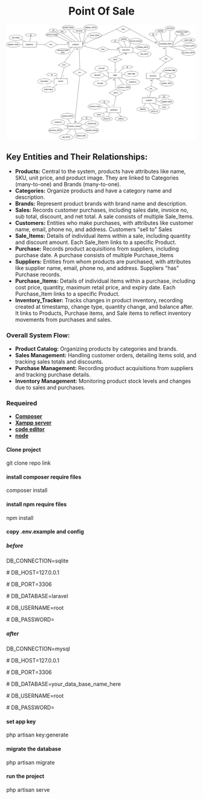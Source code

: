 <h1 align="center">Point Of Sale</h1>

<p align="center">
<img src="public\README_resource\ER.jpg" alt="ER Diagram">
</p>


## **Key Entities and Their Relationships:**

- **Products:** Central to the system, products have attributes like name, SKU, unit price, and product image. They are linked to Categories (many-to-one) and Brands (many-to-one).
- **Categories:** Organize products and have a category name and description.
- **Brands:** Represent product brands with brand name and description.
- **Sales:** Records customer purchases, including sales date, invoice no, sub total, discount, and net total. A sale consists of multiple Sale_Items.
- **Customers:** Entities who make purchases, with attributes like customer name, email, phone no, and address. Customers "sell to" Sales
- **Sale_Items:**  Details of individual items within a sale, including quantity and discount amount. Each Sale_Item links to a specific Product.
- **Purchase:** Records product acquisitions from suppliers, including purchase date. A purchase consists of multiple Purchase_Items
- **Suppliers:** Entities from whom products are purchased, with attributes like supplier name, email, phone no, and address. Suppliers "has" Purchase records.
- **Purchase_Items:** Details of individual items within a purchase, including cost price, quantity, maximum retail price, and expiry date. Each Purchase_Item links to a specific Product.
- **Inventory_Tracker:** Tracks changes in product inventory, recording created at timestamp, change type, quantity change, and balance after. It links to Products, Purchase items, and Sale items to reflect inventory movements from purchases and sales.

### **Overall System Flow:**
- **Product Catalog:** Organizing products by categories and brands.
- **Sales Management:** Handling customer orders, detailing items sold, and tracking sales totals and discounts.
- **Purchase Management:** Recording product acquisitions from suppliers and tracking purchase details.
- **Inventory Management:** Monitoring product stock levels and changes due to sales and purchases.


### **Requeired**
- **[Composer]()**
- **[Xampp server]()**
- **[code editor]()**
- **[node]()**

#### Clone project
<p>git clone repo link</p> 

#### install composer require files
<p>composer install</p>

#### install npm require files
<p>npm install</p> 

#### copy .env.example and config
##### **before**
<p>DB_CONNECTION=sqlite</p> 
<p># DB_HOST=127.0.0.1</p> 
<p># DB_PORT=3306</p> 
<p># DB_DATABASE=laravel</p> 
<p># DB_USERNAME=root</p> 
<p># DB_PASSWORD=</p>

##### **after**
<p>DB_CONNECTION=mysql</p> 
<p># DB_HOST=127.0.0.1</p> 
<p># DB_PORT=3306</p> 
<p># DB_DATABASE=your_data_base_name_here</p> 
<p># DB_USERNAME=root</p> 
<p># DB_PASSWORD=</p> 


#### set app key
<p>php artisan key:generate</p> 

#### migrate the database
<p>php artisan migrate</p> 

#### run the project
<p>php artisan serve</p>
